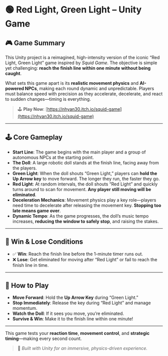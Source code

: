 # 🟢 Red Light, Green Light – Unity Game

## 🎮 Game Summary

This Unity project is a reimagined, high-intensity version of the iconic “Red Light, Green Light” game inspired by *Squid Game*. The objective is simple yet challenging: **reach the finish line within one minute without being caught**.

What sets this game apart is its **realistic movement physics** and **AI-powered NPCs**, making each round dynamic and unpredictable. Players must balance speed with precision as they accelerate, decelerate, and react to sudden changes—timing is everything.

> 🕹️ **Play Now**: [https://nhyan30.itch.io/squid-game](https://nhyan30.itch.io/squid-game)

---

## 🕹️ Core Gameplay

- **Start Line**: The game begins with the main player and a group of autonomous NPCs at the starting point.
- **The Doll**: A large robotic doll stands at the finish line, facing away from the players.
- **Green Light**: When the doll shouts “Green Light,” players can **hold the Up Arrow key** to move forward. The longer they run, the faster they go.
- **Red Light**: At random intervals, the doll shouts “Red Light” and quickly turns around to scan for movement. **Any player still moving will be eliminated**.
- **Deceleration Mechanics**: Movement physics play a key role—players need time to decelerate after releasing the movement key. **Stopping too late means game over**.
- **Dynamic Tempo**: As the game progresses, the doll’s music tempo increases, **reducing the window to safely stop**, and raising the stakes.

---

## 🏁 Win & Lose Conditions

- ✅ **Win**: Reach the finish line before the 1-minute timer runs out.
- ❌ **Lose**: Get eliminated for moving after “Red Light” or fail to reach the finish line in time.

---


## 🚀 How to Play

- **Move Forward**: Hold the **Up Arrow Key** during “Green Light.”
- **Stop Immediately**: Release the key during “Red Light” and manage momentum.
- **Watch the Doll**: If it sees you move, you’re eliminated.
- **Survive & Win**: Make it to the finish line within one minute!

---

This game tests your **reaction time**, **movement control**, and **strategic timing**—making every second count.



> 🎯 *Built with Unity for an immersive, physics-driven experience.*

